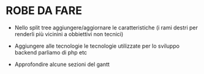 # ROBE DA FARE

- Nello split tree aggiungere/aggiornare le caratteristiche (i rami destri
  per renderli più vicinini a obbiettivi non tecnici)

- Aggiungere alle tecnologie le tecnologie utilizzate per lo sviluppo
  backend parliamo di php etc

- Approfondire alcune sezioni del gantt